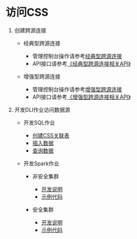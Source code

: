 # 访问CSS<a name="dli_01_0434"></a>

1.  创建跨源连接
    -   经典型跨源连接
        -   管理控制台操作请参考[经典型跨源连接](经典型跨源连接.md)
        -   API接口请参考[《经典型跨源连接相关API》](https://support.huaweicloud.com/api-dli/dli_02_0144.html)

    -   增强型跨源连接
        -   管理控制台操作请参考[增强型跨源连接](增强型跨源连接.md)
        -   API接口请参考[《增强型跨源连接相关API》](https://support.huaweicloud.com/api-dli/dli_02_0187.html)

2.  开发DLI作业访问数据源
    -   开发SQL作业
        -   [创建CSS关联表](https://support.huaweicloud.com/sqlreference-dli/dli_08_0201.html)
        -   [插入数据](https://support.huaweicloud.com/sqlreference-dli/dli_08_0202.html)
        -   [查询数据](https://support.huaweicloud.com/sqlreference-dli/dli_08_0203.html)

    -   开发Spark作业
        -   非安全集群
            -   [开发说明](https://support.huaweicloud.com/devg-dli/dli_09_0061.html)
            -   [示例代码](https://support.huaweicloud.com/devg-dli/dli_09_0060.html)

        -   安全集群
            -   [开发说明](https://support.huaweicloud.com/devg-dli/dli_09_0103.html)
            -   [示例代码](https://support.huaweicloud.com/devg-dli/dli_09_0104.html)




